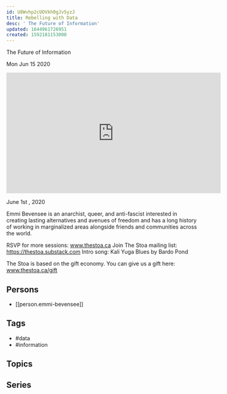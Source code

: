 ```yaml
---
id: U8Wvhp2cUOVkh0gJv5yzJ
title: Rebelling with Data
desc: ' The Future of Information'
updated: 1644961726951
created: 1592181153000
---
```



 The Future of Information

Mon Jun 15 2020

<iframe width="560" height="315" src="https://www.youtube.com/embed/WiwnLKWEhuA" title="Rebelling with Data: The Future of Information w/ Emmi Bevensee" frameborder="0" allow="accelerometer; autoplay; clipboard-write; encrypted-media; gyroscope; picture-in-picture" allowfullscreen ></iframe>

June 1st , 2020

Emmi Bevensee is an anarchist, queer, and anti-fascist interested in creating lasting alternatives and avenues of freedom and has a long history of working in marginalized areas alongside friends and communities across the world.

RSVP for more sessions: www.thestoa.ca
Join The Stoa mailing list: https://thestoa.substack.com
Intro song: Kali Yuga Blues by Bardo Pond

The Stoa is based on the gift economy. You can give us a gift here: www.thestoa.ca/gift

## Persons

- [[person.emmi-bevensee]]

## Tags

- #data
- #information

## Topics



## Series



